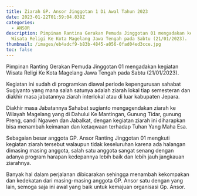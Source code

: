 ```yaml
---
title: Ziarah GP. Ansor Jinggotan 1 Di Awal Tahun 2023
date: 2023-01-22T01:59:04.839Z
categories:
  - ANSOR
description: Pimpinan Rantina Gerakan Pemuda Jinggotan 01 mengadakan kegiatan
  Wisata Religi Ke Kota Magelang Jawa Tengah pada Sabtu (21/01/2023).
thumbnail: /images/eb4adcf9-b83b-4845-a056-0fad04ed3cce.jpg
toc: false
---
```

Pimpinan Ranting Gerakan Pemuda Jinggotan 01 mengadakan kegiatan Wisata Religi Ke Kota Magelang Jawa Tengah pada Sabtu (21/01/2023).


Kegiatan ini sudah di programkan diawal periode kepengurusan sahabat Sugiyanto yang mana salah satunya adalah ziarah lokal tiap semesteran dan diakhir masa jabatannya ziarah interlokal atau di luar kabupaten Jepara.


Diakhir masa Jabatannya Sahabat sugianto mengagendakan ziarah ke Wilayah Magelang yang di Dahului Ke Mantingan, Gunung Tidar, gunung Preng, candi Ngawen dan Jabalkat, dengan kegiatan ziarah ini diharapkan bisa menambah keimanan dan ketaqwaan terhadap Tuhan Yang Maha Esa.


Sebagaian besar anggota GP. Ansor Ranting Jinggotan 01 mengkuti kegiatan ziarah tersebut walaupun tidak keseluruhan karena ada halangan dimasing masing anggota, salah satu anggota sangat senang dengan adanya program harapan kedepannya lebih baik dan lebih jauh jangkauan ziarahnya.


Banyak hal dalam perjalanan dibicarakan sehingga menambah kekompakan dan kedekatan dari masing-masing anggota GP. Ansor satu dengan yang lain, semoga saja ini awal yang baik untuk kemajuan organisasi Gp. Ansor.